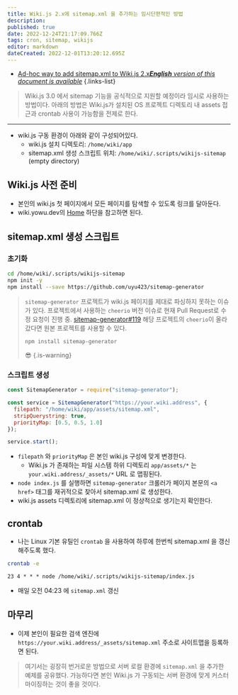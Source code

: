 ```yaml
---
title: Wiki.js 2.x에 sitemap.xml 을 추가하는 임시단편적인 방법
description: 
published: true
date: 2022-12-24T21:17:09.766Z
tags: cron, sitemap, wikijs
editor: markdown
dateCreated: 2022-12-01T13:20:12.695Z
---
```


- [Ad-hoc way to add sitemap.xml to Wiki.js 2.x***English** version of this document is available*](/en/dev/Wiki-js/How-to-add-temporary-sitemap-xml-to-Wiki-js)
{.links-list}

> Wiki.js 3.0 에서 sitemap 기능을 공식적으로 지원할 예정이라 임시로 사용하는 방법이다.
> 아래의 방법은 Wiki.js가 설치된 OS 프로젝트 디렉토리 내 assets 접근과 crontab 사용이 가능함을 전제로 한다.

---

- wiki.js 구동 환경이 아래와 같이 구성되어있다.
  - wiki.js 설치 디렉토리: `/home/wiki/app`
  - sitemap.xml 생성 스크립트 위치: `/home/wiki/.scripts/wikijs-sitemap` (empty directory)
  
## Wiki.js 사전 준비

- 본인의 wiki.js 첫 페이지에서 모든 페이지를 탐색할 수 있도록 링크를 달아둔다.
- wiki.yowu.dev의 [Home](/home) 하단을 참고하면 된다.

## sitemap.xml 생성 스크립트

### 초기화

```bash
cd /home/wiki/.scripts/wikijs-sitemap
npm init -y
npm install --save https://github.com/uyu423/sitemap-generator
```

> `sitemap-generator` 프로젝트가 wiki.js 페이지를 제대로 파싱하지 못하는 이슈가 있다.
> 프로젝트에서 사용하는 `cheerio` 버전 이슈로 현재 Pull Request로 수정 요청이 진행 중. [sitemap-generator#119](https://github.com/lgraubner/sitemap-generator/pull/119)
> 해당 프로젝트의 `cheerio`이 올라갔다면 원본 프로젝트를 사용할 수 있다.
> ```bash
> npm install sitemap-generator
> ```
> 😎
{.is-warning}

### 스크립트 생성

```javascript
const SitemapGenerator = require("sitemap-generator");

const service = SitemapGenerator("https://your.wiki.address", {
  filepath: "/home/wiki/app/assets/sitemap.xml",
  stripQuerystring: true,
  priorityMap: [0.5, 0.5, 1.0]
});

service.start();
```

- `filepath` 와 `priorityMap` 은 본인 wiki.js 구성에 맞게 변경한다.
  - Wiki.js 가 존재하는 파일 시스템 하위 디렉토리 `app/assets/*` 는 `your.wiki.address/_assets/*` URL 로 맵핑된다.
- `node index.js` 를 실행하면 `sitemap-generator` 크롤러가 페이지 본문의 `<a href>` 태그를 재귀적으로 찾아서 sitemap.xml 로 생성한다.
- wiki.js assets 디렉토리에 sitemap.xml 이 정상적으로 생기는지 확인한다.

## crontab

- 나는 Linux 기본 유틸인 `crontab` 을 사용하여 하루에 한번씩 sitemap.xml 을 갱신해주도록 했다.

```bash
crontab -e
```
```cron
23 4 * * * node /home/wiki/.scripts/wikijs-sitemap/index.js
```
- 매일 오전 04:23 에 `sitemap.xml` 갱신

## 마무리

- 이제 본인이 필요한 검색 엔진에 `https://your.wiki.address/_assets/sitemap.xml` 주소로 사이트맵을 등록하면 된다.

> 여기서는 굉장히 번거로운 방법으로 서버 로컬 환경에 `sitemap.xml` 을 추가한 예제를 공유했다. 
> 가능하다면 본인 Wiki.js 가 구동되는 서버 환경에 맞게 커스터마이징하는 것이 좋을 것이다.